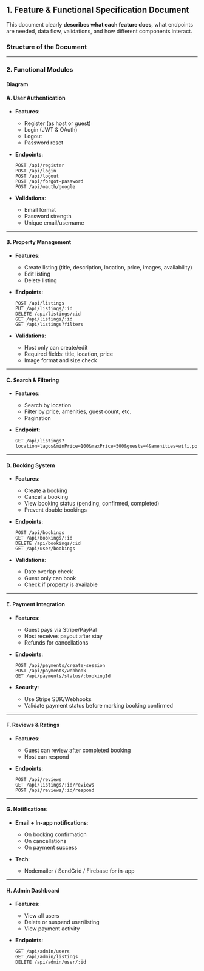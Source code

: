## 1. **Feature & Functional Specification Document**

This document clearly **describes what each feature does**, what endpoints are needed, data flow, validations, and how different components interact.

### Structure of the Document

---

### **2. Functional Modules**

#### Diagram 



#### **A. User Authentication**

* **Features**:

  * Register (as host or guest)
  * Login (JWT & OAuth)
  * Logout
  * Password reset
* **Endpoints**:

  ```
  POST /api/register
  POST /api/login
  POST /api/logout
  POST /api/forgot-password
  POST /api/oauth/google
  ```
* **Validations**:

  * Email format
  * Password strength
  * Unique email/username

---

#### **B. Property Management**

* **Features**:

  * Create listing (title, description, location, price, images, availability)
  * Edit listing
  * Delete listing
* **Endpoints**:

  ```
  POST /api/listings
  PUT /api/listings/:id
  DELETE /api/listings/:id
  GET /api/listings/:id
  GET /api/listings?filters
  ```
* **Validations**:

  * Host only can create/edit
  * Required fields: title, location, price
  * Image format and size check

---

#### **C. Search & Filtering**

* **Features**:

  * Search by location
  * Filter by price, amenities, guest count, etc.
  * Pagination
* **Endpoint**:

  ```
  GET /api/listings?location=lagos&minPrice=100&maxPrice=500&guests=4&amenities=wifi,pool&page=1
  ```

---

#### **D. Booking System**

* **Features**:

  * Create a booking
  * Cancel a booking
  * View booking status (pending, confirmed, completed)
  * Prevent double bookings
* **Endpoints**:

  ```
  POST /api/bookings
  GET /api/bookings/:id
  DELETE /api/bookings/:id
  GET /api/user/bookings
  ```
* **Validations**:

  * Date overlap check
  * Guest only can book
  * Check if property is available

---

#### **E. Payment Integration**

* **Features**:

  * Guest pays via Stripe/PayPal
  * Host receives payout after stay
  * Refunds for cancellations
* **Endpoints**:

  ```
  POST /api/payments/create-session
  POST /api/payments/webhook
  GET /api/payments/status/:bookingId
  ```
* **Security**:

  * Use Stripe SDK/Webhooks
  * Validate payment status before marking booking confirmed

---

#### **F. Reviews & Ratings**

* **Features**:

  * Guest can review after completed booking
  * Host can respond
* **Endpoints**:

  ```
  POST /api/reviews
  GET /api/listings/:id/reviews
  POST /api/reviews/:id/respond
  ```

---

#### **G. Notifications**

* **Email + In-app notifications**:

  * On booking confirmation
  * On cancellations
  * On payment success
* **Tech**:

  * Nodemailer / SendGrid / Firebase for in-app

---

#### **H. Admin Dashboard**

* **Features**:

  * View all users
  * Delete or suspend user/listing
  * View payment activity
* **Endpoints**:

  ```
  GET /api/admin/users
  GET /api/admin/listings
  DELETE /api/admin/user/:id
  ```
